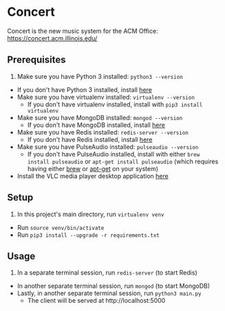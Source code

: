 # Concert

Concert is the new music system for the ACM Office: https://concert.acm.illinois.edu/

## Prerequisites

1. Make sure you have Python 3 installed: `python3 --version`
  - If you don't have Python 3 installed, install [here](https://www.python.org/downloads/)
- Make sure you have virtualenv installed: `virtualenv --version`
  - If you don't have virtualenv installed, install with `pip3 install virtualenv`
- Make sure you have MongoDB installed: `mongod --version`
  - If you don't have MongoDB installed, install [here](https://docs.mongodb.com/manual/installation/#tutorials)
- Make sure you have Redis installed: `redis-server --version`
  - If you don't have Redis installed, install [here](https://redis.io/topics/quickstart)
- Make sure you have PulseAudio installed: `pulseaudio --version`
  - If you don't have PulseAudio installed, install with either `brew install pulseaudio` or `apt-get install pulseaudio` (which requires having either [brew](https://brew.sh) or [apt-get](https://wiki.debian.org/apt-get) on your system)
- Install the VLC media player desktop application [here](https://www.videolan.org/vlc/index.html)

## Setup
1. In this project's main directory, run `virtualenv venv`
- Run `source venv/bin/activate`
- Run `pip3 install --upgrade -r requirements.txt`

## Usage
1. In a separate terminal session, run `redis-server` (to start Redis)
- In another separate terminal session, run `mongod` (to start MongoDB)
- Lastly, in another separate terminal session, run `python3 main.py`
  - The client will be served at http://localhost:5000
